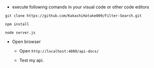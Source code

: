 - execute following comands in your visual code or other code editors

```shell
git clone https://github.com/KakashiHatake009/Filter-Search.git

npm install

node server.js
```

- Open browser

  - Open `http://localhost:4000/api-docs/`

  - Test my api.

